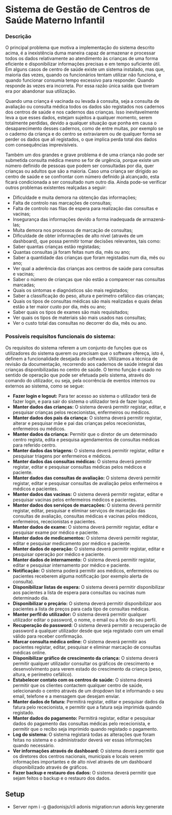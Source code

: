# Sistema de Gestão de Centros de Saúde Materno Infantil

<h3> Descrição </h3>
O principal problema que motiva a implementação do sistema descrito acima, é a inexistência duma maneira capaz de armazenar e processar todos os dados relativamente ao atendimento às crianças de uma forma eficiente e disponibilizar informações precisas e em tempo suficiente útil. Em alguns casos de centro de saúde existe um sistema instalado, mas que, maioria das vezes, quando os funcionários tentam utilizar não funciona, e quando funcionar consumia tempo excessivo para responder. Quando responde às vezes era incorreta. Por essa razão única saída que tiveram era por abandonar sua utilização. 

Quando uma criança é vacinada ou levada á consulta, seja a consulta de avaliação ou consulta médica todos os dados são registados nos cadernos dos centros de saúde e nos cadernos das crianças. Isso inevitavelmente leva a que esses dados, estejam sujeitos a qualquer momento, serem totalmente perdidas, devido a qualquer situação que ponha em causa o desaparecimento desses cadernos, como de entre muitas, por exemplo se o caderno da criança e do centro se extraviarem ou de qualquer forma se perder os dados que ali registados, o que implica perda total dos dados com consequências imprevisíveis. 

Também um dos grandes e grave problema é de uma criança não pode ser submetida consulta médica mesmo se for de urgência, porque existe um número definido de pessoas que podem ser consultadas por dia, quer crianças ou adultos que são a maioria. Caso uma criança ser dirigido ao centro de saúde e se confrontar com número definido já alcançado, esta ficará condicionada a ser consultado num outro dia. 
Ainda pode-se verificar outros problemas existentes realçadas a seguir: 
-	Dificuldade e muita demora na obtenção das informações; 
-	Falta de controlo nas marcações de consultas; 
-	Falta de controlo nas filas de espera para realização das consultas e vacinas; 
-	Insegurança das informações devido a forma inadequada de armazená-las; 
-	Muita demora nos processos de marcação de consultas; 
-	Dificuldade de obter informações de alto nível (através de um dashboard), que possa permitir tomar decisões relevantes, tais como: 
  -	Saber quantas crianças estão registadas; 
  -	Quantas consultas já foram feitas num dia, mês ou ano; 
  -	Saber a quantidade das crianças que foram registadas num dia, mês ou ano; 
  -	Ver qual a aderência das crianças aos centros de saúde para consultas e vacinas; 
  -	Saber o número de crianças que não estão a comparecer nas consultas marcadas;   
  -	Quais os sintomas e diagnósticos são mais registados; 
  -	Saber a classificação do peso, altura e perímetro cefálico das crianças; 
  -	Quais os tipos de consultas médicas são mais realizadas e quais delas estão a ter maior custo por dia, mês ou ano; 
  -	Saber quais os tipos de exames são mais requisitados; 
  -	Ver quais os tipos de materiais são mais usados nas consultas; 
  -	Ver o custo total das consultas no decorrer do dia, mês ou ano. 


<h3> Possíveis requisitos funcionais do sistema: </h3>
Os requisitos do sistema referem a um conjunto de funções que os utilizadores do sistema querem ou precisam que o software ofereça, isto é, definem a funcionalidade desejada do software. Utilizamos a técnica de revisão da documentação, recorrendo aos cadernos de saúde integral das crianças disponibilizadas no centro de saúde. O termo função é usado no sentido de operação que pode ser efetuada pelo sistema, através do comando do utilizador, ou seja, pela ocorrência de eventos internos ou externos ao sistema, como se segue: 

-	<b>Fazer login e logout:</b> Para ter acesso ao sistema o utilizador terá de fazer login, e para sair do sistema o utilizador terá de fazer logout. 
-	<b>Manter dados das crianças:</b> O sistema deverá permitir registar, editar, e pesquisar crianças pelos rececionistas, enfermeiros ou médicos. 
-	<b>Manter dados dos pais da criança:</b> O sistema deverá permitir registar, alterar e pesquisar mãe e pai das crianças pelos rececionistas, enfermeiros ou médicos. 
-	<b>Manter dados da criança:</b> Permitir que o diretor de um determinado centro regista, edita e pesquisa agendamentos de consultas médicas para referido centro. 
-	<b>Manter dados das triagens:</b> O sistema deverá permitir registar, editar e pesquisar triagens por enfermeiros e médicos. 
-	<b>Manter dados das consultas médicas:</b> O sistema deverá permitir registar, editar e pesquisar consultas médicas pelos médicos e paciente. 
-	<b>Manter dados das consultas de avaliação:</b> O sistema deverá permitir registar, editar e pesquisar consultas de avaliação pelos enfermeiros e médicos e pacientes.  
-	<b>Manter dados das vacinas:</b> O sistema deverá permitir registar, editar e pesquisar vacinas pelos enfermeiros médicos e pacientes.  
-	<b>Manter dados dos serviços de marcações:</b> O sistema deverá permitir registar, editar, pesquisar e eliminar serviços de marcação das consultas de avaliação, consultas médicas e vacinas pelos médicos, enfermeiros, rececionistas e pacientes. 
-	<b>Manter dados de exame:</b> O sistema deverá permitir registar, editar e pesquisar exame por médico e paciente.  
-	<b>Manter dados de medicamentos:</b> O sistema deverá permitir registar, editar e pesquisar medicamento por médico e paciente. 
-	<b>Manter dados de operação:</b> O sistema deverá permitir registar, editar e pesquisar operação por médico e paciente.  
-	<b>Manter dados de internamento:</b> O sistema deverá permitir registar, editar e pesquisar internamento por médico e paciente.  
-	<b>Notificação:</b> O sistema poderá permitir aos médicos, enfermeiros ou pacientes receberem alguma notificação (por exemplo alerta de consulta).  
-	<b>Disponibilizar listas de espera:</b> O sistema deverá permitir disponibilizar aos pacientes a lista de espera para consultas ou vacinas num determinado dia. 
-	<b>Disponibilizar o preçário:</b> O sistema deverá permitir disponibilizar aos pacientes a lista de preços para cada tipo de consultas médicas.  
-	<b>Manter perfil do utilizador:</b> O sistema deverá permitir qualquer utilizador editar o password, o nome, o email ou a foto do seu perfil. 
-	<b>Recuperação do password:</b> O sistema deverá permitir a recuperação de password a qualquer utilizador desde que seja registado com um email válido para receber confirmação.   
-	<b>Marcar consulta médica online:</b> O sistema deverá permitir aos pacientes registar, editar, pesquisar e eliminar marcação de consultas médicas online.  
-	<b>Disponibilizar gráfico de crescimento da criança:</b> O sistema deverá permitir qualquer utilizador consultar os gráficos de crescimento e desenvolvimento para verem estado do crescimento da criança (peso, altura, e perímetro cefálico).  
-	<b>Estabelecer contato com os centros de saúde:</b> O sistema deverá permitir que os clientes contactem qualquer centro de saúde, selecionando o centro através de um dropdown list e informando o seu email, telefone e a mensagem que desejam enviar. 
-	<b>Manter dados de fatura:</b> Permitirá registar, editar e pesquisar dados da fatura pelo rececionista, e permitir que a fatura seja imprimida quando registado. 
-	<b>Manter dados do pagamento:</b> Permitirá registar, editar e pesquisar dados do pagamento das consultas médicas pelo rececionista, e permitir que o recibo seja imprimido quando registado o pagamento. 
-	<b>Log do sistema:</b> O sistema registará todas as alterações que foram feitas no sistema e o administrador deverá ver essas informações quando necessário.  
-	<b>Ver informações através de dashboard:</b> O sistema deverá permitir que os diretores dos centros nacionais, municipais e locais verem informações importantes e de alto nível através de um dashboard disponibilizado através de gráficos.  
-	<b>Fazer backup e restauro dos dados:</b> O sistema deverá permitir que sejam feitos o backup e o restauro dos dados.  


## Setup

- Server
npm i -g @adonisjs/cli
adonis migration:run
adonis key:generate
